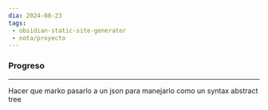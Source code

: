 ```yaml
---
dia: 2024-08-23
tags: 
 - obsidian-static-site-generator
 - nota/proyecto 
---
```

### Progreso
---
Hacer que marko pasarlo a un json para manejarlo como un syntax abstract tree
